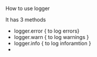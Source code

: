 How to use logger

It has 3 methods 
- logger.error   { to log errors}
- logger.warn    { to log warnings }
- logger.info    { to log inforamtion }
- 